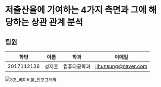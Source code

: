 # 저출산율에 기여하는 4가지 측면과 그에 해당하는 상관 관계 분석


## 팀원
|  <center>학번</center> | 이름 | 학과 | 이메일 |
|:--------:|:--------:|:--------:|:--------:|
| 2017112136 | 성지훈 | 컴퓨터공학과 | jihunsung@naver.com |

![3조_베이비붐_인포그래픽](https://user-images.githubusercontent.com/32629687/165353421-46dd736c-6c40-469b-93ea-d138e8b7a7b9.jpg)
